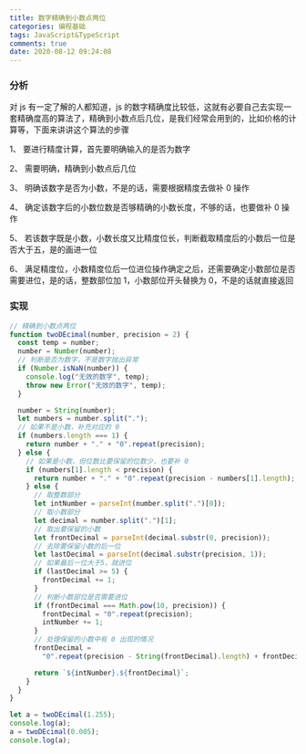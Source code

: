 ```yaml
---
title: 数字精确到小数点两位
categories: 编程基础
tags: JavaScript&TypeScript
comments: true
date: 2020-08-12 09:24:08
---
```

### 分析

对 js 有一定了解的人都知道，js 的数字精确度比较低，这就有必要自己去实现一套精确度高的算法了，精确到小数点后几位，是我们经常会用到的，比如价格的计算等，下面来讲讲这个算法的步骤

1、 要进行精度计算，首先要明确输入的是否为数字

2、 需要明确，精确到小数点后几位

3、 明确该数字是否为小数，不是的话，需要根据精度去做补 0 操作

4、 确定该数字后的小数位数是否够精确的小数长度，不够的话，也要做补 0 操作

5、 若该数字既是小数，小数长度又比精度位长，判断截取精度后的小数后一位是否大于五，是的画进一位

6、 满足精度位，小数精度位后一位进位操作确定之后，还需要确定小数部位是否需要进位，是的话，整数部位加 1，小数部位开头替换为 0，不是的话就直接返回

### 实现

```js
// 精确到小数点两位
function twoDEcimal(number, precision = 2) {
  const temp = number;
  number = Number(number);
  // 判断是否为数字，不是数字抛出异常
  if (Number.isNaN(number)) {
    console.log("无效的数字", temp);
    throw new Error("无效的数字", temp);
  }

  number = String(number);
  let numbers = number.split(".");
  // 如果不是小数，补充对应的 0
  if (numbers.length === 1) {
    return number + "." + "0".repeat(precision);
  } else {
    // 如果是小数，但位数比要保留的位数少，也要补 0
    if (numbers[1].length < precision) {
      return number + "." + "0".repeat(precision - numbers[1].length);
    } else {
      // 取整数部分
      let intNumber = parseInt(number.split(".")[0]);
      // 取小数部分
      let decimal = number.split(".")[1];
      // 取出要保留的小数
      let frontDecimal = parseInt(decimal.substr(0, precision));
      // 去除要保留小数的后一位
      let lastDecimal = parseInt(decimal.substr(precision, 1));
      // 如果最后一位大于5，就进位
      if (lastDecimal >= 5) {
        frontDecimal += 1;
      }
      // 判断小数部位是否需要进位
      if (frontDecimal === Math.pow(10, precision)) {
        frontDecimal = "0".repeat(precision);
        intNumber += 1;
      }
      // 处理保留的小数中有 0 出现的情况
      frontDecimal =
        "0".repeat(precision - String(frontDecimal).length) + frontDecimal;

      return `${intNumber}.${frontDecimal}`;
    }
  }
}

let a = twoDEcimal(1.255);
console.log(a);
a = twoDEcimal(0.005);
console.log(a);
```